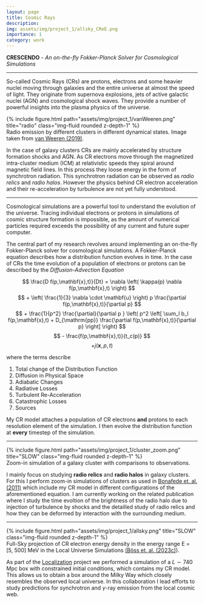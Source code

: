 ```yaml
---
layout: page
title: Cosmic Rays
description:
img: assets/img/project_1/allsky_CReE.png
importance: 1
category: work
---
```


**CRESCENDO** - *An on-the-fly Fokker-Planck Solver for Cosmological Simulations*

***

So-called Cosmic Rays (CRs) are protons, electrons and some heavier nuclei moving through galaxies and the entire universe at almost the speed of light.
They originate from supernova explosions, jets of active galactic nuclei (AGN) and cosmological shock waves.
They provide a number of powerful insights into the plasma physics of the universe.

<div class="row">
    <div class="col-sm mt-3 mt-md-0">
        {% include figure.html path="assets/img/project_1/vanWeeren.png" title="radio" class="img-fluid rounded z-depth-1" %}
    </div>
</div>
<div class="caption">
    Radio emission by different clusters in different dynamical states. Image taken from <a href="https://ui.adsabs.harvard.edu/abs/2019SSRv..215...16V/abstract" target="_blank">van Weeren (2019)</a>.
</div>

In the case of galaxy clusters CRs are mainly accelerated by structure formation shocks and AGN.
As CR electrons move through the magnetized intra-cluster medium (ICM) at relativistic speeds they spiral around magnetic field lines.
In this process they loose energy in the form of synchrotron radiation.
This synchrotron radiation can be observed as *radio relics* and *radio halos*.
However the physics behind CR electron acceleration and their re-acceleration by turbulence are not yet fully understood.

---

Cosmological simulations are a powerful tool to understand the evolution of the universe.
Tracing individual electrons or protons in simulations of cosmic structure formation is impossible, as the amount of numerical particles required exceeds the possibility of any current and future super computer.

The central part of my research revolves around implementing an on-the-fly Fokker-Planck solver for cosmological simulations.
A Fokker-Planck equation describes how a distribution function evolves in time.
In the case of CRs the time evolution of a population of electrons or protons can be described by the *Diffusion-Advection Equation*

$$ \frac{D f(p,\mathbf{x},t)}{Dt} = \nabla \left( \kappa(p) \nabla f(p,\mathbf{x},t) \right) $$
$$ + \left( \frac{1}{3} \nabla \cdot \mathbf{u} \right) p \frac{\partial f(p,\mathbf{x},t)}{\partial p} $$
$$ + \frac{1}{p^2} \frac{\partial}{\partial p } \left( p^2 \left[ \sum_l b_l f(p,\mathbf{x},t) + D_{\mathrm{pp}} \frac{\partial f(p,\mathbf{x},t)}{\partial p} \right] \right) $$
$$ - \frac{f(p,\mathbf{x},t)}{t_c(p)} $$
$$ + j(\mathbf{x}, p, t) $$

where the terms describe

1. Total change of the Distribution Function
2. Diffusion in Physical Space
3. Adiabatic Changes
4. Radiative Losses
5. Turbulent Re-Acceleration
6. Catastrophic Losses
7. Sources

My CR model attaches a population of CR electrons **and** protons to each resolution element of the simulation.
I then evolve the distribution function at **every** timestep of the simulation.

---

<div class="row">
    <div class="col-sm mt-3 mt-md-0">
        {% include figure.html path="assets/img/project_1/cluster_zoom.png" title="SLOW" class="img-fluid rounded z-depth-1" %}
    </div>
</div>
<div class="caption">
    Zoom-in simulation of a galaxy cluster with comparisons to observations.
</div>

I mainly focus on studying **radio relics** and **radio halos** in galaxy clusters.
For this I perform zoom-in simulations of clusters as used in [Bonafede et. al. (2011)](https://ui.adsabs.harvard.edu/abs/2011MNRAS.418.2234B/abstract) which include my CR model in different configurations of the aforementioned equation.
I am currently working on the related publication where I study the time evoltion of the brightness of the radio halo due to injection of turbulence by shocks and the detailled study of radio relics and how they can be deformed by interaction with the surrounding medium.

---

<div class="row">
    <div class="col-sm mt-3 mt-md-0">
        {% include figure.html path="assets/img/project_1/allsky.png" title="SLOW" class="img-fluid rounded z-depth-1" %}
    </div>
</div>
<div class="caption">
    Full-Sky projection of CR electron energy density in the energy range E = [5, 500] MeV in the Local Universe Simulations <a href="https://ui.adsabs.harvard.edu/abs/2023arXiv231013734B/abstract">(Böss et. al. (2023c)</a>).
</div>

As part of the [Localization](https://localization.ias.universite-paris-saclay.fr) project we performed a simulation of a $L \sim 740$ Mpc box with constrained initial conditions, which contains my CR model.
This allows us to obtain a box around the Milky Way which closely resembles the observed local universe.
In this collaboration I lead efforts to study predictions for synchrotron and $\gamma$-ray emission from the local cosmic web.
